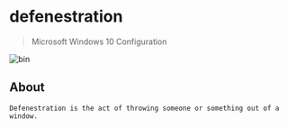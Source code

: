# defenestration

> Microsoft Windows 10 Configuration

![bin](https://bramkok.com/images/ballmer.gif)

## About

	Defenestration is the act of throwing someone or something out of a window. 
